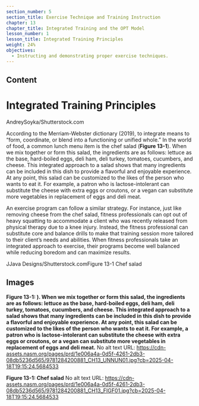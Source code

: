 ```yaml
---
section_number: 5
section_title: Exercise Technique and Training Instruction
chapter: 13
chapter_title: Integrated Training and the OPT Model
lesson_number: 1
lesson_title: Integrated Training Principles
weight: 24%
objectives:
  - Instructing and demonstrating proper exercise techniques.
---
```


## Content
# Integrated Training Principles

AndreySoyka/Shutterstock.com

According to the Merriam-Webster dictionary (2019), to integrate means to “form, coordinate, or blend into a functioning or unified whole.” In the world of food, a common lunch menu item is the chef salad (**Figure 13-1**). When we mix together or form this salad, the ingredients are as follows: lettuce as the base, hard-boiled eggs, deli ham, deli turkey, tomatoes, cucumbers, and cheese. This integrated approach to a salad shows that many ingredients can be included in this dish to provide a flavorful and enjoyable experience. At any point, this salad can be customized to the likes of the person who wants to eat it. For example, a patron who is lactose-intolerant can substitute the cheese with extra eggs or croutons, or a vegan can substitute more vegetables in replacement of eggs and deli meat.

An exercise program can follow a similar strategy. For instance, just like removing cheese from the chef salad, fitness professionals can opt out of heavy squatting to accommodate a client who was recently released from physical therapy due to a knee injury. Instead, the fitness professional can substitute core and balance drills to make that training session more tailored to their client’s needs and abilities. When fitness professionals take an integrated approach to exercise, their programs become well balanced while reducing boredom and can maximize results.

JJava Designs/Shutterstock.comFigure 13-1 Chef salad

## Images

**Figure 13-1: ). When we mix together or form this salad, the ingredients are as follows: lettuce as the base, hard-boiled eggs, deli ham, deli turkey, tomatoes, cucumbers, and cheese. This integrated approach to a salad shows that many ingredients can be included in this dish to provide a flavorful and enjoyable experience. At any point, this salad can be customized to the likes of the person who wants to eat it. For example, a patron who is lactose-intolerant can substitute the cheese with extra eggs or croutons, or a vegan can substitute more vegetables in replacement of eggs and deli meat.**
No alt text
URL: https://cdn-assets.nasm.org/pages/prd/1e006a4a-0d5f-4261-2db3-08db5236d565/9781284200881_CH13_UNNUN01.jpg?cb=2025-04-18T19:15:24.5684533

**Figure 13-1: Chef salad**
No alt text
URL: https://cdn-assets.nasm.org/pages/prd/1e006a4a-0d5f-4261-2db3-08db5236d565/9781284200881_CH13_FIGF01.jpg?cb=2025-04-18T19:15:24.5684533